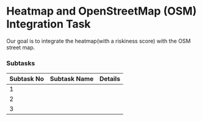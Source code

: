 # Heatmap and OpenStreetMap (OSM) Integration Task 

Our goal is to integrate the heatmap(with a riskiness score) with the OSM street map.


### Subtasks



| Subtask No| Subtask Name | Details |
|-|-|-|
|1|         |               |
|2|         |               |     
|3|         |               |


